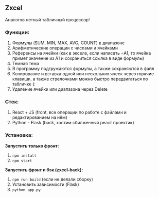 ## Zxcel
Аналогов нетный табличный процессор!

### Функции:
1. Формулы (SUM, MIN, MAX, AVG, COUNT) в диапазоне
2. Арифметические операции с числами и ячейками
3. Референсы на ячейки (как в экселе, если написать =A1, то ячейка примет значение из A1 и сохраниться ссылка в виде формулы)
4.  Темная тема
5. В программу подгружаются формулы, а также сохраняются в файл
6. Копирование и вставка одной или нескольких ячеек через горячие клавиши, а также стрелочками можно быстро передвигаться по табличке (:
7. Удаление ячейки или диапазона через Delete

### Стек:
1. React + JS (front, все операции по работе с файлами и редактированием на нём)
2. Python - Flask (back, хостим сбилженный реакт проектик)

### Установка:
**Запустить только фронт:**
1.  `npm install`
2. `npm start`

**Запустить фронт и бэк (zxcel-back):**
1. `npm run build` (если не делали сборку)
2. Установить зависимости (Flask)
3. `python app.py`